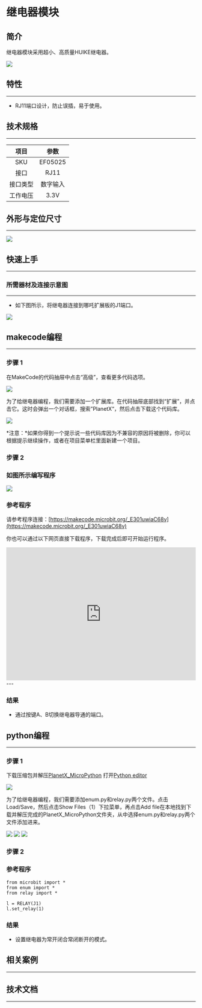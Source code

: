 # 继电器模块

## 简介
继电器模块采用超小、高质量HUIKE继电器。

![](./images/05025_01.png)

## 特性
---
- RJ11端口设计，防止误插，易于使用。
## 技术规格
---

项目 | 参数 
:-: | :-: 
SKU|EF05025
接口|RJ11
接口类型|数字输入
工作电压|3.3V



## 外形与定位尺寸
---


![](./images/05025_02.png)


## 快速上手
---

### 所需器材及连接示意图
---

- 如下图所示，将继电器连接到哪吒扩展板的J1端口。


![](./images/05025_03.png)

## makecode编程
---

### 步骤 1
在MakeCode的代码抽屉中点击“高级”，查看更多代码选项。

![](./images/05001_04.png)

为了给继电器编程，我们需要添加一个扩展库。在代码抽屉底部找到“扩展”，并点击它。这时会弹出一个对话框，搜索”PlanetX“，然后点击下载这个代码库。

![](./images/05001_05.png)

*注意：*如果你得到一个提示说一些代码库因为不兼容的原因将被删除，你可以根据提示继续操作，或者在项目菜单栏里面新建一个项目。
### 步骤 2
### 如图所示编写程序

![](./images/05025_06.png)


### 参考程序
请参考程序连接：[https://makecode.microbit.org/_E301uwiaC68v](https://makecode.microbit.org/_E301uwiaC68v)

你也可以通过以下网页直接下载程序，下载完成后即可开始运行程序。

<div style="position:relative;height:0;padding-bottom:70%;overflow:hidden;"><iframe style="position:absolute;top:0;left:0;width:100%;height:100%;" src="https://makecode.microbit.org/#pub:_E301uwiaC68v" frameborder="0" sandbox="allow-popups allow-forms allow-scripts allow-same-origin"></iframe></div>  
---

### 结果
- 通过按键A、B切换继电器导通的端口。

## python编程
---


### 步骤 1
下载压缩包并解压[PlanetX_MicroPython](https://github.com/lionyhw/PlanetX_MicroPython/archive/master.zip)
打开[Python editor](https://python.microbit.org/v/2.0)

![](./images/05001_07.png)

为了给继电器编程，我们需要添加enum.py和relay.py两个文件。点击Load/Save，然后点击Show Files（1）下拉菜单，再点击Add file在本地找到下载并解压完成的PlanetX_MicroPython文件夹，从中选择enum.py和relay.py两个文件添加进来。

![](./images/05001_08.png)
![](./images/05001_09.png)
![](./images/05025_10.png)

### 步骤 2
### 参考程序
```
from microbit import *
from enum import *
from relay import *

l = RELAY(J1)
l.set_relay(1)
```


### 结果
- 设置继电器为常开闭合常闭断开的模式。
## 相关案例
---

## 技术文档
---
